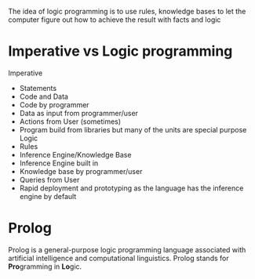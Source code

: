 The idea of logic programming is to use rules, knowledge bases to let the computer figure out how to achieve the result with facts and logic

# Imperative vs Logic programming
Imperative
- Statements
- Code and Data
- Code by programmer
- Data as input from programmer/user
- Actions from User (sometimes)
- Program build from libraries but many of the units are special purpose
Logic
- Rules
- Inference Engine/Knowledge Base
- Inference Engine built in
- Knowledge base by programmer/user
- Queries from User
- Rapid deployment and prototyping as the language has the inference engine by default
# Prolog
Prolog is a general-purpose logic programming language associated
with artificial intelligence and computational linguistics.
Prolog stands for **Pro**gramming in **Lo**gic.
